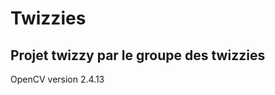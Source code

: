 # Twizzies
Projet twizzy par le groupe des twizzies
----------------------------------------
OpenCV version 2.4.13
